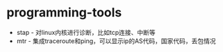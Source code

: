 # programming-tools
* stap - 对linux内核进行诊断，比如tcp连接、中断等
* mtr - 集成traceroute和ping，可以显示ip的AS代码，国家代码，丢包情况
